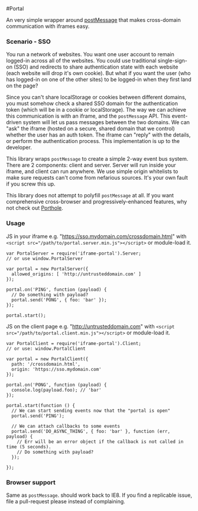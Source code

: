 #Portal

An very simple wrapper around [postMessage](https://developer.mozilla.org/en-US/docs/Web/API/Window/postMessage) that makes cross-domain communication with iframes easy.

### Scenario - SSO

You run a network of websites. You want one user account to remain logged-in across all of the websites. You could use traditional single-sign-on (SSO) and redirects to share authentication state with each website (each website will drop it's own cookie). But what if you want the user (who has logged-in on one of the other sites) to be logged-in when they first land on the page?

Since you can't share localStorage or cookies between different domains, you must somehow check a shared SSO domain for the authentication token (which will be in a cookie or localStorage). The way we can achieve this communication is with an iframe, and the `postMessage` API. This event-driven system will let us pass messages between the two domains. We can "ask" the iframe (hosted on a secure, shared domain that we control) whether the user has an auth token. The iframe can "reply" with the details, or perform the authentication process. This implementation is up to the developer.

This library wraps `postMessage` to create a simple 2-way event bus system. There are 2 components: client and server. Server will run inside your iframe, and client can run anywhere. We use simple origin whitelists to make sure requests can't come from nefarious sources. It's your own fault if you screw this up.

This library does not attempt to polyfill `postMessage` at all. If you want comprehensive cross-browser and progressively-enhanced features, why not check out [Porthole](https://ternarylabs.github.io/porthole/).

### Usage

JS in your iframe e.g. "https://sso.mydomain.com/crossdomain.html"
with `<script src="/path/to/portal.server.min.js"></script>` or module-load it.

```
var PortalServer = require('iframe-portal').Server;
// or use window.PortalServer

var portal = new PortalServer({
  allowed_origins: [ 'http://untrusteddomain.com' ]
});

portal.on('PING', function (payload) {
  // Do something with payload?
  portal.send('PONG', { foo: 'bar' });
});

portal.start();
```

JS on the client page e.g. "http://untrusteddomain.com"
with `<script src="/path/to/portal.client.min.js"></script>` or module-load it.

```
var PortalClient = require('iframe-portal').Client;
// or use: window.PortalClient

var portal = new PortalClient({
  path: '/crossdomain.html',
  origin: 'https://sso.mydomain.com'
});

portal.on('PONG', function (payload) {
  console.log(payload.foo); // 'bar'
});

portal.start(function () {
  // We can start sending events now that the "portal is open"
  portal.send('PING');

  // We can attach callbacks to some events
  portal.send('DO_ASYNC_THING', { foo: 'bar' }, function (err, payload) {
    // Err will be an error object if the callback is not called in time (5 seconds).
    // Do something with payload?
  });

});

```

### Browser support

Same as `postMessage`. should work back to IE8. If you find a replicable issue, file a pull-request please instead of complaining.
